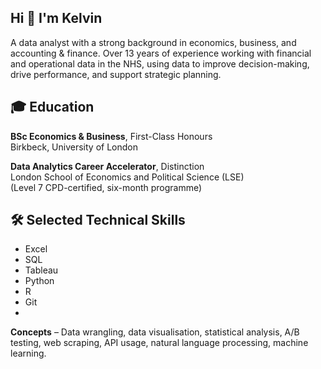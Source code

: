 ## Hi 👋 I'm Kelvin

A data analyst with a strong background in economics, business, and accounting & finance. Over 13 years of experience working with financial and operational data in the NHS, using data to improve decision-making, drive performance, and support strategic planning.

## 🎓 Education

**BSc Economics & Business**, First-Class Honours  
Birkbeck, University of London

**Data Analytics Career Accelerator**, Distinction  
London School of Economics and Political Science (LSE)  
(Level 7 CPD-certified, six-month programme)

## 🛠️ Selected Technical Skills

- Excel
- SQL
- Tableau
- Python
- R
- Git
- 
**Concepts** – Data wrangling, data visualisation, statistical analysis, A/B testing, web scraping, API usage, natural language processing, machine learning.
